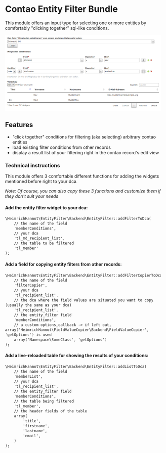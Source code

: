# Contao Entity Filter Bundle

This module offers an input type for selecting one or more entities by comfortably "clicking together" sql-like conditions.

![alt text](./docs/screenshot.png "Demo in the backend")

## Features

- "click together" conditions for filtering (aka selecting) arbitrary contao entities
- load existing filter conditions from other records
- display a result list of your filtering right in the contao record's edit view

### Technical instructions

This module offers 3 comfortable different functions for adding the widgets mentioned before right to your dca.

_Note: Of course, you can also copy these 3 functions and customize them if they don't suit your needs_


#### Add the entity filter widget to your dca:

```
\HeimrichHannot\EntityFilter\Backend\EntityFilter::addFilterToDca(
    // the name of the field
    'memberConditions',
    // your dca
    'tl_md_recipient_list',
    // the table to be filtered
    'tl_member'
);
```

#### Add a field for copying entity filters from other records:

```
\HeimrichHannot\EntityFilter\Backend\EntityFilter::addFilterCopierToDca(
    // the name of the field
    'filterCopier',
    // your dca
    'tl_recipient_list',
    // the dca where the field values are situated you want to copy (usually the same as your dca)
    'tl_recipient_list',
    // the entity_filter field
    'memberConditions',
    // a custom options_callback -> if left out, array('HeimrichHannot\FieldValueCopier\Backend\FieldValueCopier', 'getOptions') is used
    array('Namespace\SomeClass', 'getOptions')
);
```

#### Add a live-reloaded table for showing the results of your conditions:

```
\HeimrichHannot\EntityFilter\Backend\EntityFilter::addListToDca(
    // the name of the field
    'memberList',
    // your dca
    'tl_recipient_list',
    // the entity_filter field
    'memberConditions',
    // the table being filtered
    'tl_member',
    // the header fields of the table
    array(
        'title',
        'firstname',
        'lastname',
        'email',
    )
);
```